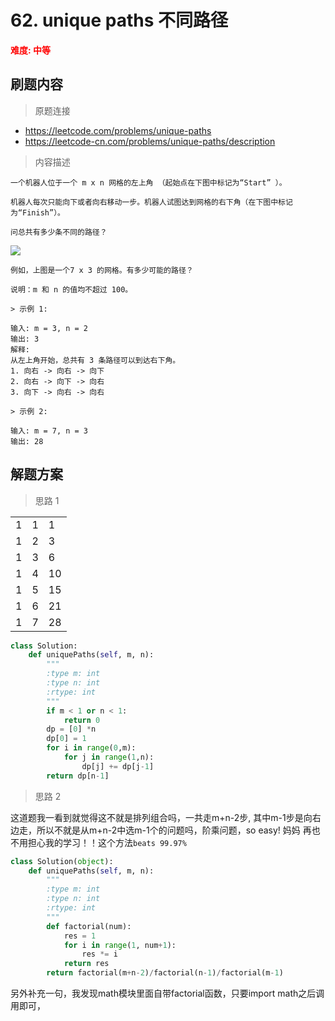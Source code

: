 # 62. unique paths 不同路径

**<font color=red>难度: 中等</font>**

## 刷题内容

> 原题连接

* https://leetcode.com/problems/unique-paths
* https://leetcode-cn.com/problems/unique-paths/description

> 内容描述

```
一个机器人位于一个 m x n 网格的左上角 （起始点在下图中标记为“Start” ）。

机器人每次只能向下或者向右移动一步。机器人试图达到网格的右下角（在下图中标记为“Finish”）。

问总共有多少条不同的路径？
```

![](https://leetcode-cn.com/static/images/problemset/robot_maze.png)

```
例如，上图是一个7 x 3 的网格。有多少可能的路径？

说明：m 和 n 的值均不超过 100。

> 示例 1:

输入: m = 3, n = 2
输出: 3
解释:
从左上角开始，总共有 3 条路径可以到达右下角。
1. 向右 -> 向右 -> 向下
2. 向右 -> 向下 -> 向右
3. 向下 -> 向右 -> 向右

> 示例 2:

输入: m = 7, n = 3
输出: 28
```

## 解题方案

> 思路 1

| | | |
| - | - | - |
| 1 | 1 | 1 |
| 1 | 2 | 3 |
| 1 | 3 | 6 |
| 1 | 4 | 10 |
| 1 | 5 | 15 |
| 1 | 6 | 21 |
| 1 | 7 | 28 |

```python
class Solution:
    def uniquePaths(self, m, n):
        """
        :type m: int
        :type n: int
        :rtype: int
        """
        if m < 1 or n < 1:
            return 0
        dp = [0] *n
        dp[0] = 1    
        for i in range(0,m):
            for j in range(1,n):
                dp[j] += dp[j-1]
        return dp[n-1]
```

> 思路 2

这道题我一看到就觉得这不就是排列组合吗，一共走m+n-2步, 其中m-1步是向右边走，所以不就是从m+n-2中选m-1个的问题吗，阶乘问题，so easy! 妈妈
再也不用担心我的学习！！这个方法```beats 99.97%```

```python
class Solution(object):
    def uniquePaths(self, m, n):
        """
        :type m: int
        :type n: int
        :rtype: int
        """
        def factorial(num):
            res = 1
            for i in range(1, num+1):
                res *= i
            return res
        return factorial(m+n-2)/factorial(n-1)/factorial(m-1)
```
另外补充一句，我发现math模块里面自带factorial函数，只要import math之后调用即可，












